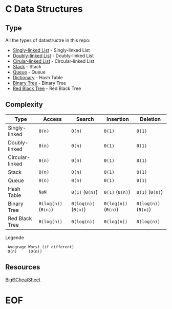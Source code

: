 # C Data Structures

## Type

All the types of datastructre in this repo:
* [Singly-linked List](https://en.wikipedia.org/wiki/Linked_list#Singly_linked_list) - Singly-linked List
* [Doubly-linked List](https://en.wikipedia.org/wiki/Linked_list#Doubly_linked_list) - Doubly-linked List
* [Cirular-linked List](https://en.wikipedia.org/wiki/Linked_list#Circular_linked_list) - Circular-linked List
* [Stack](https://en.wikipedia.org/wiki/Stack_(abstract_data_type)) - Stack
* [Queue](https://en.wikipedia.org/wiki/Queue_(abstract_data_type)) - Queue
* [Dictionary](https://en.wikipedia.org/wiki/Hash_table) - Hash Table
* [Binary Tree](http://en.wikipedia.org/wiki/Binary_search_tree) - Binary Tree
* [Red Black Tree](https://en.wikipedia.org/wiki/Red%E2%80%93black_tree) - Red Black Tree

## Complexity

| Type | Access | Search | Insertion | Deletion |
| ---- | ------ | ------ | --------- | -------- |
| Singly-linked | `Θ(n)` | `Θ(n)` | `Θ(1)` | `Θ(1)` |
| Doubly-linked | `Θ(n)` | `Θ(n)` | `Θ(1)` | `Θ(1)` |
| Circular-linked | `Θ(n)` | `Θ(n)` | `Θ(1)` | `Θ(1)` |
| Stack | `Θ(n)` | `Θ(n)` | `Θ(1)` | `Θ(1)` |
| Queue |  `Θ(n)` | `Θ(n)` | `Θ(1)` | `Θ(1)` |
| Hash Table | `NaN` | `Θ(1)` (`Θ(n)`) | `Θ(1)` (`Θ(n)`) | `Θ(1)` (`Θ(n)`) |
| Binary Tree | `Θ(log(n))` (`Θ(n)`) | `Θ(log(n))` (`Θ(n)`) | `Θ(log(n))` (`Θ(n)`) | `Θ(log(n))` (`Θ(n)`) |
| Red Black Tree | `Θ(log(n))` | `Θ(log(n))` | `Θ(log(n))` | `Θ(log(n))` |

Legende
```
 Avegrage Worst (if different)
 Θ(n)     (Θ(n))
```

## Resources
[BigΘCheatSheet](https://www.bigocheatsheet.com)

# EOF